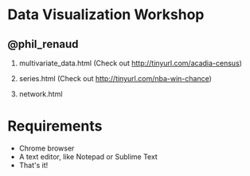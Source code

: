 # Data Visualization Workshop
## @phil_renaud

1. multivariate_data.html (Check out http://tinyurl.com/acadia-census)

2. series.html (Check out http://tinyurl.com/nba-win-chance)

3. network.html

# Requirements

- Chrome browser
- A text editor, like Notepad or Sublime Text
- That's it!


